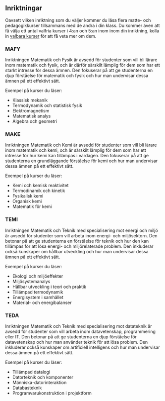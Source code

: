 ## Inriktningar

Oavsett vilken inriktning som du väljer kommer du läsa flera matte- och pedagogikkurser tillsammans med de andra i din klass. Du kommer även att få välja ett antal valfria kurser i 4:an och 5:an inom inom din inriktning, kolla in [valbara kurser](/valbara-kurser) för att få veta mer om dem.

<h3 id="mafy">MAFY</h3>

Inriktningen Matematik och Fysik är avsedd för studenter som vill bli lärare inom matematik och fysik, och är därför särskilt lämplig för dem som har ett starkt intresse för dessa ämnen. Den fokuserar på att ge studenterna en djup förståelse för matematik och fysik och hur man undervisar dessa ämnen på ett effektivt sätt.

Exempel på kurser du läser:

- Klassisk mekanik
- Termodynamik och statistisk fysik
- Elektromagnetism
- Matematisk analys
- Algebra och geometri

<h3 id="make">MAKE</h3>

Inriktningen Matematik och Kemi är avsedd för studenter som vill bli lärare inom matematik och kemi, och är särskilt lämplig för dem som har ett intresse för hur kemi kan tillämpas i vardagen. Den fokuserar på att ge studenterna en grundläggande förståelse för kemi och hur man undervisar dessa ämnen på ett effektivt sätt.

Exempel på kurser du läser:

- Kemi och kemisk reaktivitet
- Termodinamik och kinetik
- Fysikalisk kemi
- Organisk kemi
- Matematik för kemi
<h3 id="temi">TEMI</h3>

Inriktningen Matematik och Teknik med specialisering mot energi och miljö är avsedd för studenter som vill arbeta inom energi- och miljösektorn. Den betonar på att ge studenterna en förståelse för teknik och hur den kan tillämpas för att lösa energi- och miljörelaterade problem. Den inkluderar också kunskaper om hållbar utveckling och hur man undervisar dessa ämnen på ett effektivt sätt.

Exempel på kurser du läser:

- Ekologi och miljöeffekter
- Miljösystemanalys
- Hållbar utveckling i teori och praktik
- Tillämpad termodynamik
- Energisystem i samhället
- Material- och energibalanser

<h3 id="teda">TEDA</h3>

Inriktningen Matematik och Teknik med specialisering mot datateknik är avsedd för studenter som vill arbeta inom datavetenskap, programmering eller IT. Den betonar på att ge studenterna en djup förståelse för datavetenskap och hur man använder teknik för att lösa problem. Den inkluderar också kunskaper om artificiell intelligens och hur man undervisar dessa ämnen på ett effektivt sätt.

Exempel på kurser du läser:

- Tillämpad datalogi
- Datorteknik och komponenter
- Människa-datorinteraktion
- Databasteknik
- Programvarukonstruktion i projektform
